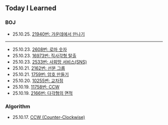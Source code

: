 ## Today I Learned

### BOJ
- 25.10.25. [21940번: 가운데에서 만나기](https://github.com/r3j0/TIL/blob/main/BOJ/boj_20251025_21940.md)

<hr>

- 25.10.23. [2608번: 로마 숫자](https://github.com/r3j0/TIL/blob/main/BOJ/boj_20251023_2608.md)
- 25.10.23. [16973번: 직사각형 탈출](https://github.com/r3j0/TIL/blob/main/BOJ/boj_20251023_16973.md)
- 25.10.23. [2533번: 사회망 서비스(SNS)](https://github.com/r3j0/TIL/blob/main/BOJ/boj_20251023_2533.md)
- 25.10.21. [2162번: 선분 그룹](https://github.com/r3j0/TIL/blob/main/BOJ/boj_20251021_2162.md)
- 25.10.21. [1759번: 암호 만들기](https://github.com/r3j0/TIL/blob/main/BOJ/boj_20251021_1759.md)
- 25.10.20. [10255번: 교차점](https://github.com/r3j0/TIL/blob/main/BOJ/boj_20251020_10255.md)
- 25.10.19. [11758번: CCW](https://github.com/r3j0/TIL/blob/main/BOJ/boj_20251019_11758.md)
- 25.10.19. [2166번: 다각형의 면적](https://github.com/r3j0/TIL/blob/main/BOJ/boj_20251019_2166.md)

### Algorithm
- 25.10.17. [CCW (Counter-Clockwise)](https://github.com/r3j0/TIL/blob/main/Algorithm/algo_20251017_ccw.md)

